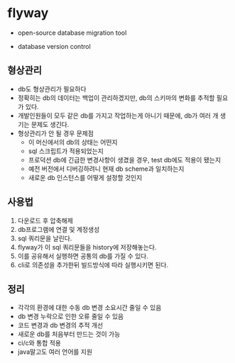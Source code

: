 # flyway

- open-source database migration tool

- database version control

## 형상관리

- db도 형상관리가 필요하다
- 정확히는 db의 데이터는 백업이 관리하겠지만, db의 스키마의 변화를 추적할 필요가 있다.
- 개발인원들이 모두 같은 db를 가지고 작업하는게 아니기 때문에, db가 여러 개 생기는  문제도 생긴다.
- 형상관리가 안 될 경우 문제점
  - 이 머신에서의 db의 상태는 어떤지
  - sql 스크립트가 적용되었는지
  - 프로덕션 db에 긴급한 변경사항이 생겼을 경우, test db에도 적용이 됐는지
  - 예전 버전에서 디버깅하려니 현재 db scheme과 일치하는지
  - 새로운 db 인스턴스를 어떻게 설정할 것인지

## 사용법

1. 다운로드 후 압축해제
2. db프로그램에 연결 및 계정생성
3. sql 쿼리문을 날린다.
4. flyway가 이 sql 쿼리문들을 history에 저장해놓는다.
5. 이를 공유해서 실행하면 공통의 db를 가질 수 있다.
6. cli로 의존성을 추가한뒤 빌드방식에 따라 실행시키면 된다.

## 정리

- 각각의 환경에 대한 수동 db 변경 소요시간 줄일 수 있음
- db 변경 누락으로 인한 오류 줄일 수 있음
- 코드 변경과 db 변경의 추적 개선
- 새로운 db를 처음부터 만드는 것이 가능
- ci/c와 통합 적용
- java말고도 여러 언어를 지원